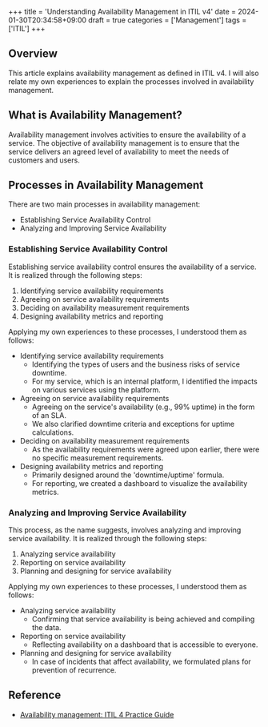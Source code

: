+++
title = 'Understanding Availability Management in ITIL v4'
date = 2024-01-30T20:34:58+09:00
draft = true
categories = ['Management']
tags = ['ITIL']
+++

## Overview
This article explains availability management as defined in ITIL v4. I will also relate my own experiences to explain the processes involved in availability management.

## What is Availability Management?
Availability management involves activities to ensure the availability of a service. The objective of availability management is to ensure that the service delivers an agreed level of availability to meet the needs of customers and users.

## Processes in Availability Management

There are two main processes in availability management:

* Establishing Service Availability Control
* Analyzing and Improving Service Availability

### Establishing Service Availability Control
Establishing service availability control ensures the availability of a service. It is realized through the following steps:

1. Identifying service availability requirements
2. Agreeing on service availability requirements
3. Deciding on availability measurement requirements
4. Designing availability metrics and reporting

Applying my own experiences to these processes, I understood them as follows:

* Identifying service availability requirements
    * Identifying the types of users and the business risks of service downtime.
    * For my service, which is an internal platform, I identified the impacts on various services using the platform.
* Agreeing on service availability requirements
    * Agreeing on the service's availability (e.g., 99% uptime) in the form of an SLA.
    * We also clarified downtime criteria and exceptions for uptime calculations.
* Deciding on availability measurement requirements
    * As the availability requirements were agreed upon earlier, there were no specific measurement requirements.
* Designing availability metrics and reporting
    * Primarily designed around the 'downtime/uptime' formula.
    * For reporting, we created a dashboard to visualize the availability metrics.

### Analyzing and Improving Service Availability
This process, as the name suggests, involves analyzing and improving service availability. It is realized through the following steps:

1. Analyzing service availability
2. Reporting on service availability
3. Planning and designing for service availability

Applying my own experiences to these processes, I understood them as follows:

* Analyzing service availability
    * Confirming that service availability is being achieved and compiling the data.
* Reporting on service availability
    * Reflecting availability on a dashboard that is accessible to everyone.
* Planning and designing for service availability
    * In case of incidents that affect availability, we formulated plans for prevention of recurrence.

## Reference
* [Availability management: ITIL 4 Practice Guide](https://www.axelos.com/resource-hub/practice/availability-management-itil-4-practice-guide)